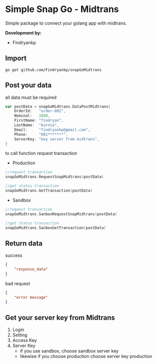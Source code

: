 # Simple Snap Go - Midtrans
Simple package to connect your golang app with midtrans.

**Development by:** 
- Findryankp

## Import
```shell
go get github.com/Findryankp/snapGoMidtrans
```

## Post your data
all data must be required

```go
var postData = snapGoMidtrans.DataPostMidtrans{
    OrderId:   "order-001",
    Nominal:   1000,
    FirstName: "findryan",
    LastName:  "kurnia",
    Email:     "findryankp@gmail.com",
    Phone:     "081*******",
    ServerKey: "key server from midtrans",
}
```

to call function request transaction
- Production
```go
//request transaction
snapGoMidtrans.RequestSnapMidtrans(postData)

//get status transaction
snapGoMidtrans.GetTransaction(postData)
```

- Sandbox
```go
//request transaction
snapGoMidtrans.SanboxRequestSnapMidtrans(postData)

//get status transaction
snapGoMidtrans.SanboxGetTransaction(postData)
```


## Return data
success
```json
{
    "response_data"
}
```
bad request
```json
{
    "error message"
}
```
## Get your server key from Midtrans
1. Login
2. Setting
3. Access Key
4. Server Key
   - if you use sandbox, choose sandbox server key
   - likewise if you choose production choose server key production

